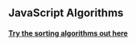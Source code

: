 ## JavaScript Algorithms

#### [Try the sorting algorithms out here](https://codepen.io/gregorib/full/qBBjNoz)
